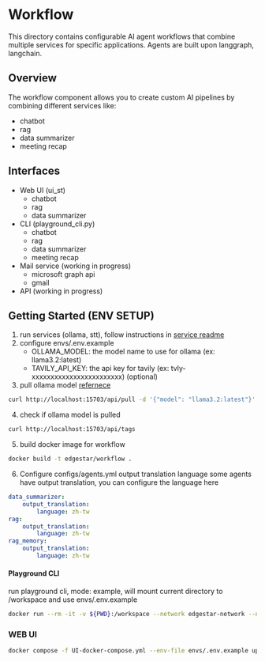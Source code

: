 # Workflow

This directory contains configurable AI agent workflows that combine multiple services for specific applications.
Agents are built upon langgraph, langchain.

## Overview

The workflow component allows you to create custom AI pipelines by combining different services like:
- chatbot
- rag
- data summarizer
- meeting recap

## Interfaces
- Web UI (ui_st)
    - chatbot
    - rag
    - data summarizer
- CLI (playground_cli.py)
    - chatbot
    - rag
    - data summarizer
    - meeting recap
- Mail service (working in progress)
    - microsoft graph api
    - gmail
- API (working in progress)


## Getting Started (ENV SETUP)

1. run services (ollama, stt), follow instructions in [service readme](../services/readme.md)
2. configure envs/.env.example
    - OLLAMA_MODEL: the model name to use for ollama (ex: llama3.2:latest)
    - TAVILY_API_KEY: the api key for tavily (ex: tvly-xxxxxxxxxxxxxxxxxxxxxxxx) (optional)
3. pull ollama model [refernece](https://github.com/ollama/ollama/blob/main/docs/api.md#pull-a-model)
```bash
curl http://localhost:15703/api/pull -d '{"model": "llama3.2:latest"}'
```
4. check if ollama model is pulled
```bash
curl http://localhost:15703/api/tags
```
5. build docker image for workflow
```bash
docker build -t edgestar/workflow .
```
6. Configure configs/agents.yml output translation language
some agents have output translation, you can configure the language here
```yaml
data_summarizer:
    output_translation:
        language: zh-tw
rag:
    output_translation:
        language: zh-tw
rag_memory:
    output_translation:
        language: zh-tw
```
#### Playground CLI
run playground cli, mode: example, will mount current directory to /workspace and use envs/.env.example
```bash
docker run --rm -it -v ${PWD}:/workspace --network edgestar-network --name workflow-playground edgestar/workflow python playground_cli.py --env envs/.env.example
```

### WEB UI
```bash
docker compose -f UI-docker-compose.yml --env-file envs/.env.example up
```
